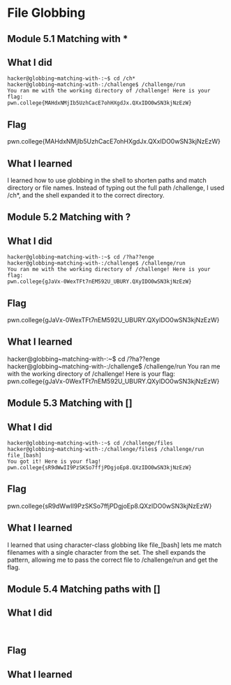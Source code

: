 # File Globbing
## Module 5.1 Matching with *
## What I did
```
hacker@globbing~matching-with-:~$ cd /ch*
hacker@globbing~matching-with-:/challenge$ /challenge/run
You ran me with the working directory of /challenge! Here is your flag:
pwn.college{MAHdxNMjIb5UzhCacE7ohHXgdJx.QXxIDO0wSN3kjNzEzW}

```
## Flag
pwn.college{MAHdxNMjIb5UzhCacE7ohHXgdJx.QXxIDO0wSN3kjNzEzW}

## What I learned
I learned how to use globbing in the shell to shorten paths and match directory or file names. 
Instead of typing out the full path /challenge, I used /ch*, and the shell expanded it to the correct directory.

## Module 5.2 Matching with ?
## What I did
```
hacker@globbing~matching-with-:~$ cd /?ha??enge
hacker@globbing~matching-with-:/challenge$ /challenge/run
You ran me with the working directory of /challenge! Here is your flag:
pwn.college{gJaVx-0WexTFt7nEM592U_UBURY.QXyIDO0wSN3kjNzEzW}

```
## Flag
pwn.college{gJaVx-0WexTFt7nEM592U_UBURY.QXyIDO0wSN3kjNzEzW}

## What I learned
hacker@globbing~matching-with-:~$ cd /?ha??enge
hacker@globbing~matching-with-:/challenge$ /challenge/run
You ran me with the working directory of /challenge! Here is your flag:
pwn.college{gJaVx-0WexTFt7nEM592U_UBURY.QXyIDO0wSN3kjNzEzW}

## Module 5.3 Matching with []
## What I did
```
hacker@globbing~matching-with-:~$ cd /challenge/files
hacker@globbing~matching-with-:/challenge/files$ /challenge/run file_[bash]
You got it! Here is your flag!
pwn.college{sR9dWwII9PzSKSo7ffjPDgjoEp8.QXzIDO0wSN3kjNzEzW}

```
## Flag
pwn.college{sR9dWwII9PzSKSo7ffjPDgjoEp8.QXzIDO0wSN3kjNzEzW}

## What I learned
I learned that using character-class globbing like file_[bash] lets me match filenames with a single character from the set. 
The shell expands the pattern, allowing me to pass the correct file to /challenge/run and get the flag.

## Module 5.4 Matching paths with []
## What I did
```


```
## Flag


## What I learned
